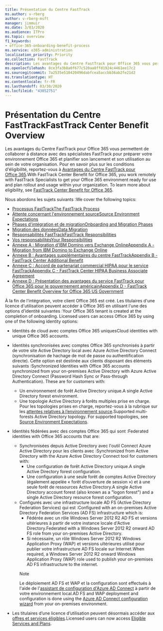 ```yaml
---
title: Présentation du Centre FastTrack
ms.author: v-rberg
author: v-rberg-msft
manager: jimmuir
ms.date: 3/03/2020
ms.audience: ITPro
ms.topic: overview
f1_keywords:
- office-365-onboarding-benefit-process
ms.service: o365-administration
localization_priority: Priority
ms.collection: FastTrack
description: Les avantages du Centre FastTrack pour Office 365 vous permettent de collaborer à distance avec des spécialistes FastTrack pour préparer votre environnement Office 365 et planifier son lancement et son utilisation au sein de votre organisation. Pour en savoir plus sur les conditions d'éligibilité, reportez-vous à Avantages du Centre FastTrack pour Office 365.
ms.openlocfilehash: 8ce3fa3b8a0f677c520aa8ffd1924c4461ee17c2
ms.sourcegitcommit: 7a2535e510420496dabfcea5accbb36ab2fe21d2
ms.translationtype: HT
ms.contentlocale: fr-FR
ms.lasthandoff: 03/30/2020
ms.locfileid: "43052751"
---
```

# <a name="fasttrack-center-benefit-overview"></a><span data-ttu-id="f4344-104">Présentation du Centre FastTrack</span><span class="sxs-lookup"><span data-stu-id="f4344-104">FastTrack Center Benefit Overview</span></span>

<span data-ttu-id="f4344-p102">Les avantages du Centre FastTrack pour Office 365 vous permettent de collaborer à distance avec des spécialistes FastTrack pour préparer votre environnement Office 365 et planifier son lancement et son utilisation au sein de votre organisation. Pour en savoir plus sur les conditions d'éligibilité, reportez-vous à [Avantages du Centre FastTrack pour Office 365](O365-fasttrack-benefit-for-office-365.md).</span><span class="sxs-lookup"><span data-stu-id="f4344-p102">With FastTrack Center Benefit for Office 365, you work remotely with FastTrack Specialists to get your Office 365 environment ready for use and plan rollout and usage within your organization. To learn more about eligibility, see [FastTrack Center Benefit for Office 365](O365-fasttrack-benefit-for-office-365.md).</span></span>
  
<span data-ttu-id="f4344-107">Nous abordons les sujets suivants :</span><span class="sxs-lookup"><span data-stu-id="f4344-107">We cover the following topics:</span></span>
- [<span data-ttu-id="f4344-108">Processus FastTrack</span><span class="sxs-lookup"><span data-stu-id="f4344-108">The FastTrack Process</span></span>](O365-fasttrack-process.md) 
- [<span data-ttu-id="f4344-109">Attente concernant l'environnement source</span><span class="sxs-lookup"><span data-stu-id="f4344-109">Source Environment Expectations</span></span>](O365-source-environment-expectations.md)
- [<span data-ttu-id="f4344-110">Phases d'intégration et de migration</span><span class="sxs-lookup"><span data-stu-id="f4344-110">Onboarding and Migration Phases</span></span>](O365-onboarding-and-migration.md)
- [<span data-ttu-id="f4344-111">Migration des données</span><span class="sxs-lookup"><span data-stu-id="f4344-111">Data Migration</span></span>](O365-data-migration.md)
- [<span data-ttu-id="f4344-112">Responsabilités FastTrack</span><span class="sxs-lookup"><span data-stu-id="f4344-112">FastTrack Responsibilities</span></span>](O365-fasttrack-responsibilities.md)
- [<span data-ttu-id="f4344-113">Vos responsabilités</span><span class="sxs-lookup"><span data-stu-id="f4344-113">Your Responsibilities</span></span>](O365-your-responsibilities.md) 
- [<span data-ttu-id="f4344-114">Annexe A : Migration d'IBM Domino vers Exchange Online</span><span class="sxs-lookup"><span data-stu-id="f4344-114">Appendix A - Migration from IBM Domino to Exchange Online</span></span>](O365-from-ibm-domino-to-exchange-online.md)
- [<span data-ttu-id="f4344-115">Annexe B : Avantages supplémentaires du centre FastTrack</span><span class="sxs-lookup"><span data-stu-id="f4344-115">Appendix B - FastTrack Center Additional Benefit</span></span>](O365-fasttrack-additional-benefits.md)
- [<span data-ttu-id="f4344-116">Annexe C : Accord de partenariat commercial HIPAA pour le service FastTrack</span><span class="sxs-lookup"><span data-stu-id="f4344-116">Appendix C - FastTrack Center HIPAA Business Associate Agreement</span></span>](O365-hipaa-business-associate-agreement.md)
- [<span data-ttu-id="f4344-117">Annexe D : Présentation des avantages du service FastTrack pour Office 365 pour le gouvernement américain</span><span class="sxs-lookup"><span data-stu-id="f4344-117">Appendix D - FastTrack Center Benefit Overview for Office 365 US Government</span></span>](US-Gov-appendix-overview.md)
    
<span data-ttu-id="f4344-p103">À la fin de l'intégration, votre client Office 365 est créé. Les titulaires d'une licence d'utilisation peuvent accéder à Office 365 en utilisant l'une des options d'identité suivantes :</span><span class="sxs-lookup"><span data-stu-id="f4344-p103">Your Office 365 tenant is created at the completion of onboarding. Licensed users can access Office 365 by using one of the following identity options:</span></span>
- <span data-ttu-id="f4344-120">Identités de cloud avec comptes Office 365 uniques</span><span class="sxs-lookup"><span data-stu-id="f4344-120">Cloud identities with unique Office 365 accounts.</span></span>
- <span data-ttu-id="f4344-p104">Identités synchronisées avec comptes Office 365 synchronisés à partir de votre site Active Directory local avec Azure Active Directory Connect (synchronisation de hachage de mot de passe ou authentification directe). Cette option est destinée aux clients disposant des éléments suivants :</span><span class="sxs-lookup"><span data-stu-id="f4344-p104">Synchronized Identities with Office 365 accounts synchronized from your on-premises Active Directory with Azure Active Directory Connect (Password Hash Sync or Pass-through Authentication). These are for customers with:</span></span>
  - <span data-ttu-id="f4344-123">Un environnement de forêt Active Directory unique.</span><span class="sxs-lookup"><span data-stu-id="f4344-123">A single Active Directory forest environment.</span></span>
  - <span data-ttu-id="f4344-p105">Une topologie Active Directory à forêts multiples prise en charge. Pour les topologies prises en charge, reportez-vous à la rubrique sur les [attentes relatives à l’environnement source](O365-source-environment-expectations.md).</span><span class="sxs-lookup"><span data-stu-id="f4344-p105">Supported multi-forests Active Directory topology. For supported topologies, see [Source Environment Expectations](O365-source-environment-expectations.md).</span></span>
- <span data-ttu-id="f4344-126">Identités fédérées avec des comptes Office 365 qui sont :</span><span class="sxs-lookup"><span data-stu-id="f4344-126">Federated identities with Office 365 accounts that are:</span></span>
  - <span data-ttu-id="f4344-127">Synchronisées depuis Active Directory avec l'outil Connect Azure Active Directory pour les clients avec :</span><span class="sxs-lookup"><span data-stu-id="f4344-127">Synchronized from Active Directory with the Azure Active Directory Connect tool for customers with:</span></span>
      - <span data-ttu-id="f4344-128">Une configuration de forêt Active Directory unique.</span><span class="sxs-lookup"><span data-stu-id="f4344-128">A single Active Directory forest configuration.</span></span>
      - <span data-ttu-id="f4344-129">Une configuration à une seule forêt de comptes Active Directory (également appelée « forêt d’ouverture de session ») et à une seule forêt de ressources Active Directory.</span><span class="sxs-lookup"><span data-stu-id="f4344-129">A single Active Directory account forest (also known as a "logon forest") and a single Active Directory resource forest configuration.</span></span>
  - <span data-ttu-id="f4344-130">Configurés avec une infrastructure locale AD FS (Active Directory Federation Services) qui est :</span><span class="sxs-lookup"><span data-stu-id="f4344-130">Configured with an on-premises Active Directory Federation Services (AD FS) infrastructure which is:</span></span>
      - <span data-ttu-id="f4344-131">Fédérée avec un rôle Windows Server 2012 R2 AD FS et versions ultérieures à partir de votre instance locale d'Active Directory.</span><span class="sxs-lookup"><span data-stu-id="f4344-131">Federated with a Windows Server 2012 R2 onward AD FS role from your on-premises Active Directory.</span></span>
      - <span data-ttu-id="f4344-132">Si nécessaire, un rôle Windows Server 2012 R2 Windows Application Proxy (WAP) et versions ultérieures utilisé pour publier votre infrastructure AD FS locale sur Internet.</span><span class="sxs-lookup"><span data-stu-id="f4344-132">When required, a Windows Server 2012 R2 onward Windows Application Proxy (WAP) role used to publish your on-premises AD FS infrastructure to the internet.</span></span>
    > [!NOTE]
    > <span data-ttu-id="f4344-133">Le déploiement AD FS et WAP et la configuration sont effectués à l'aide de l'[assistant de configuration d'Azure AD Connect](https://go.microsoft.com/fwlink/?linkid=844794) à partir de votre environnement local.</span><span class="sxs-lookup"><span data-stu-id="f4344-133">AD FS and WAP deployment and configuration is done using the [Azure AD Connect configuration wizard](https://go.microsoft.com/fwlink/?linkid=844794) from your on-premises environment.</span></span> 
  
- <span data-ttu-id="f4344-134">Les titulaires d’une licence d’utilisation peuvent désormais accéder aux [offres et services éligibles](M365-eligible-services-and-plans.md).</span><span class="sxs-lookup"><span data-stu-id="f4344-134">Licensed users can now access [Eligible Services and Plans](M365-eligible-services-and-plans.md).</span></span>

